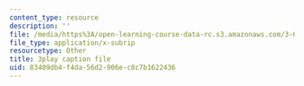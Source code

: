 ```yaml
---
content_type: resource
description: ''
file: /media/https%3A/open-learning-course-data-rc.s3.amazonaws.com/3-60-symmetry-structure-and-tensor-properties-of-materials-fall-2005/83409db4f4da56d2906ec8c7b1622436_4CBKF4LT8l8.srt
file_type: application/x-subrip
resourcetype: Other
title: 3play caption file
uid: 83409db4-f4da-56d2-906e-c8c7b1622436
---
```

